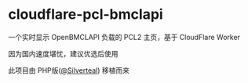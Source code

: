 # cloudflare-pcl-bmclapi

一个实时显示 OpenBMCLAPI 负载的 PCL2 主页，基于 CloudFlare Worker

因为国内速度堪忧，建议优选后使用

此项目由 PHP版([@Silverteal](https://github.com/Silverteal)) 移植而来